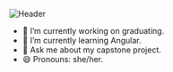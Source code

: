 ![Header](https://github.com/emilyvanakker/profile/blob/176aeddab5a098be8be51710309988a825835f5e/github_banner.png "Header")
- 🔭 I’m currently working on graduating.
- 🌱 I’m currently learning Angular.
- 💬 Ask me about my capstone project.
- 😄 Pronouns: she/her.
